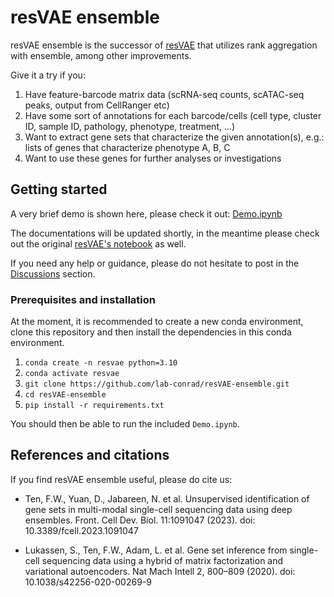 # resVAE ensemble

resVAE ensemble is the successor of [resVAE](https://github.com/lab-conrad/resvae) that utilizes rank aggregation with ensemble, among other improvements.

Give it a try if you:

1. Have feature-barcode matrix data (scRNA-seq counts, scATAC-seq peaks, output from CellRanger etc)
2. Have some sort of annotations for each barcode/cells (cell type, cluster ID, sample ID, pathology, phenotype, treatment, ...)
3. Want to extract gene sets that characterize the given annotation(s), e.g.: lists of genes that characterize phenotype A, B, C
4. Want to use these genes for further analyses or investigations

## Getting started

A very brief demo is shown here, please check it out: [Demo.ipynb](https://github.com/fwten/resVAE-ensemble/blob/main/Demo.ipynb)

The documentations will be updated shortly, in the meantime please check out the original [resVAE's notebook](https://github.com/lab-conrad/resVAE/blob/main/Example_notebook.ipynb) as well.

If you need any help or guidance, please do not hesitate to post in the [Discussions](https://github.com/lab-conrad/resVAE-ensemble/discussions) section.


### Prerequisites and installation

At the moment, it is recommended to create a new conda environment, clone this repository and then install the dependencies in this conda environment.

1. `conda create -n resvae python=3.10`
2. `conda activate resvae`
3. `git clone https://github.com/lab-conrad/resVAE-ensemble.git`
4. `cd resVAE-ensemble`
5. `pip install -r requirements.txt`

You should then be able to run the included `Demo.ipynb`.




## References and citations

If you find resVAE ensemble useful, please do cite us:

* Ten, F.W., Yuan, D., Jabareen, N. et al. Unsupervised identification of gene sets in multi-modal single-cell sequencing data using deep ensembles. Front. Cell Dev. Biol. 11:1091047 (2023). doi: 10.3389/fcell.2023.1091047

* Lukassen, S., Ten, F.W., Adam, L. et al. Gene set inference from single-cell sequencing data using a hybrid of matrix factorization and variational autoencoders. Nat Mach Intell 2, 800–809 (2020). doi: 10.1038/s42256-020-00269-9

